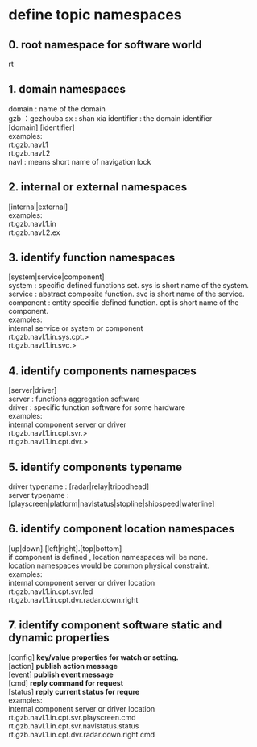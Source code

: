 # define topic namespaces

## 0. root namespace for software world

rt

## 1. domain namespaces

domain : name of the domain  
gzb ：gezhouba
sx : shan xia
identifier : the domain identifier  
[domain].[identifier]  
examples:  
rt.gzb.navl.1  
rt.gzb.navl.2  
navl : means short name of navigation lock  

## 2. internal or external  namespaces

[internal|external]  
examples:  
rt.gzb.navl.1.in  
rt.gzb.navl.2.ex  

## 3. identify function namespaces

[system|service|component]  
system :  specific defined functions set. sys is short name of the system.  
service : abstract composite function. svc is short name of the service.  
component : entity specific defined function. cpt is short name of the component.  
examples:  
internal service or system or component  
rt.gzb.navl.1.in.sys.cpt.>  
rt.gzb.navl.1.in.svc.>  

## 4. identify components namespaces  

 [server|driver]  
 server : functions aggregation software  
 driver : specific function software for some hardware  
examples:  
internal  component server or driver  
rt.gzb.navl.1.in.cpt.svr.>  
rt.gzb.navl.1.in.cpt.dvr.>

## 5. identify components typename  

 driver typename : [radar|relay|tripodhead]  
 server typename : [playscreen|platform|navlstatus|stopline|shipspeed|waterline]  

## 6. identify component location namespaces

 [up|down].[left|right].[top|bottom]  
if component is defined , location namespaces will be none.  
location namespaces would be common physical constraint.  
examples:  
internal  component server or driver location  
rt.gzb.navl.1.in.cpt.svr.led  
rt.gzb.navl.1.in.cpt.dvr.radar.down.right  

## 7. identify component software static and dynamic properties

 [config]   **key/value properties for watch or setting.**  
 [action]   **publish action message**  
 [event]    **publish event message**  
 [cmd]      **reply command for request**  
 [status]   **reply current status for requre**  
examples:  
internal  component server or driver location  
rt.gzb.navl.1.in.cpt.svr.playscreen.cmd  
rt.gzb.navl.1.in.cpt.svr.navlstatus.status  
rt.gzb.navl.1.in.cpt.dvr.radar.down.right.cmd  
